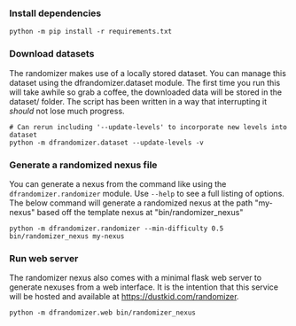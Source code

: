 ### Install dependencies

```
python -m pip install -r requirements.txt
```

### Download datasets

The randomizer makes use of a locally stored dataset. You can manage
this dataset using the dfrandomizer.dataset module. The first time you
run this will take awhile so grab a coffee, the downloaded data will
be stored in the dataset/ folder. The script has been written in a way
that interrupting it _should_ not lose much progress.

```
# Can rerun including '--update-levels' to incorporate new levels into dataset
python -m dfrandomizer.dataset --update-levels -v
```

### Generate a randomized nexus file

You can generate a nexus from the command like using the
`dfrandomizer.randomizer` module. Use `--help` to see a full listing of options.
The below command will generate a randomized nexus at the path "my-nexus" based
off the template nexus at "bin/randomizer\_nexus"

```
python -m dfrandomizer.randomizer --min-difficulty 0.5 bin/randomizer_nexus my-nexus
```

### Run web server

The randomizer nexus also comes with a minimal flask web server to generate
nexuses from a web interface. It is the intention that this service will
be hosted and available at https://dustkid.com/randomizer.

```
python -m dfrandomizer.web bin/randomizer_nexus
```
